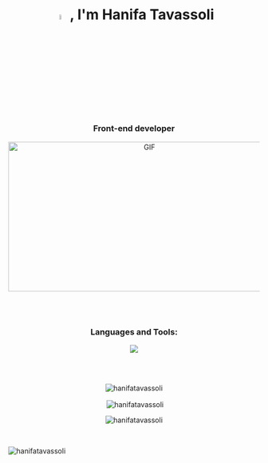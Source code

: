 <h1 align="center">
  <a href="#"><img src="https://media.giphy.com/media/hvRJCLFzcasrR4ia7z/giphy.gif" width="5%"></a>
  , I'm Hanifa Tavassoli</h1>
<h3 align="center">Front-end developer</h3>
<p align="center">
<img align="center" alt="GIF" src="https://github.com/arsentieva/arsentieva/blob/main/code.gif?raw=true" width="550" height="300" />
</p>
<br/>
<br/>
<h3 align="center">Languages and Tools:</h3>
<p align="center"> 
  <a href="https://skillicons.dev">
    <img src="https://skillicons.dev/icons?i=html,css,sass,bootstrap,tailwindcss,js,react,git" />
  </a>
</p>
<br/>
<br/>
<p align="center"><img align="center" src="https://github-readme-stats.vercel.app/api/top-langs?username=hanifatavassoli&show_icons=true&locale=en&layout=compact" alt="hanifatavassoli" /></p>

<p align="center">&nbsp;<img align="center" src="https://github-readme-stats.vercel.app/api?username=hanifatavassoli&show_icons=true&locale=en" alt="hanifatavassoli" /></p>

<p align="center"><img align="center" src="https://github-readme-streak-stats.herokuapp.com/?user=hanifatavassoli&theme=dark()" alt="hanifatavassoli" /></p>
<br/>
<p align="left"> <img src="https://komarev.com/ghpvc/?username=hanifatavassoli&label=Profile%20views&color=0e75b6&style=flat" alt="hanifatavassoli" /> </p>

